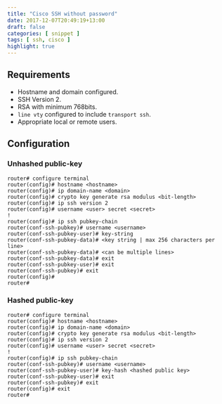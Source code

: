 ```yaml
---
title: "Cisco SSH without password"
date: 2017-12-07T20:49:19+13:00
draft: false
categories: [ snippet ]
tags: [ ssh, cisco ]
highlight: true
---
```


## Requirements
* Hostname and domain configured.
* SSH Version 2.
* RSA with minimum 768bits.
* `line vty` configured to include `transport ssh`.
* Appropriate local or remote users.

## Configuration
### Unhashed public-key
```
router# configure terminal
router(config)# hostname <hostname>
router(config)# ip domain-name <domain>
router(config)# crypto key generate rsa modulus <bit-length>
router(config)# ip ssh version 2
router(config)# username <user> secret <secret>
!
router(config)# ip ssh pubkey-chain 
router(conf-ssh-pubkey)# username <username>
router(conf-ssh-pubkey-user)# key-string 
router(conf-ssh-pubkey-data)# <key string | max 256 characters per line>
router(conf-ssh-pubkey-data)# <can be multiple lines>
router(conf-ssh-pubkey-data)# exit
router(conf-ssh-pubkey-user)# exit
router(conf-ssh-pubkey)# exit
router(config)#
router#
```

### Hashed public-key
```
router# configure terminal
router(config)# hostname <hostname>
router(config)# ip domain-name <domain>
router(config)# crypto key generate rsa modulus <bit-length>
router(config)# ip ssh version 2
router(config)# username <user> secret <secret>
!
router(config)# ip ssh pubkey-chain
router(conf-ssh-pubkey)# username <username>
router(conf-ssh-pubkey-user)# key-hash <hashed public key>
router(conf-ssh-pubkey-user)# exit
router(conf-ssh-pubkey)# exit
router(config)# exit
router#
```